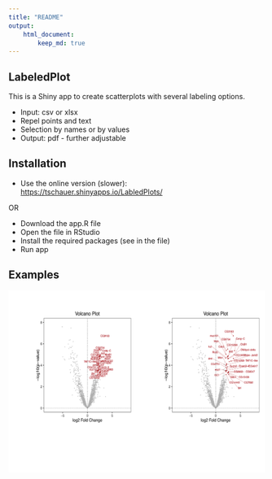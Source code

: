 ```yaml
---
title: "README"
output: 
    html_document:
        keep_md: true
---
```





## LabeledPlot

This is a Shiny app to create scatterplots with several labeling options.

* Input: csv or xlsx
* Repel points and text
* Selection by names or by values
* Output: pdf - further adjustable


## Installation

* Use the online version (slower): https://tschauer.shinyapps.io/LabledPlots/

OR

* Download the app.R file
* Open the file in RStudio
* Install the required packages (see in the file)
* Run app


## Examples


<img src="README_files/figure-html/unnamed-chunk-1-1.png" style="display: block; margin: auto auto auto 0;" />



